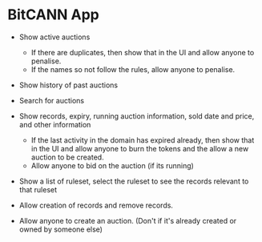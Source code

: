 # BitCANN App

- Show active auctions
  - If there are duplicates, then show that in the UI and allow anyone to penalise.
  - If the names so not follow the rules, allow anyone to penalise.

- Show history of past auctions

- Search for auctions

- Show records, expiry, running auction information, sold date and price, and other information
  - If the last activity in the domain has expired already, then show that in the UI and allow anyone to burn the tokens and the allow
    a new auction to be created.
  - Allow anyone to bid on the auction (if its running)

- Show a list of ruleset, select the ruleset to see the records relevant to that ruleset

- Allow creation of records and remove records.

- Allow anyone to create an auction. (Don't if it's already created or owned by someone else)
